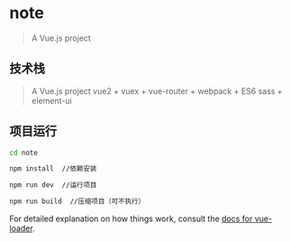# note

> A Vue.js project

## 技术栈

> A Vue.js project
vue2 + vuex + vue-router + webpack + ES6 sass + element-ui

## 项目运行

``` bash
cd note

npm install  //依赖安装

npm run dev  //运行项目

npm run build  //压缩项目（可不执行）
```

For detailed explanation on how things work, consult the [docs for vue-loader](http://vuejs.github.io/vue-loader).
